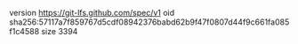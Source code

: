 version https://git-lfs.github.com/spec/v1
oid sha256:57117a7f859767d5cdf08942376babd62b9f47f0807d44f9c661fa085f1c4588
size 3394
